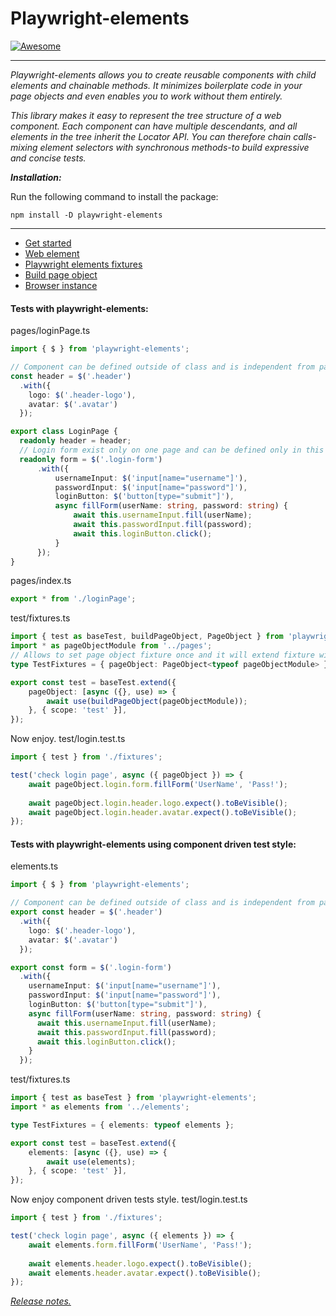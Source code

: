 # Playwright-elements
[![Awesome](https://awesome.re/mentioned-badge.svg)](https://github.com/mxschmitt/awesome-playwright/blob/master/README.md#utils)

___
*Playwright-elements allows you to create reusable components with child elements and chainable methods. 
It minimizes boilerplate code in your page objects and even enables you to work without them entirely.*

*This library makes it easy to represent the tree structure of a web component. 
Each component can have multiple descendants, and all elements in the tree inherit the Locator API. 
You can therefore chain calls-mixing element selectors with synchronous methods-to build expressive and concise tests.*

***Installation:***

Run the following command to install the package:

`npm install -D playwright-elements`

___
- [Get started](docs/get_started.md)
- [Web element](docs/web_element.md)
- [Playwright elements fixtures](docs/playwright_elements_fixtures.md)
- [Build page object](docs/build_page_object.md)
- [Browser instance](docs/browser_instance.md)

#### Tests with playwright-elements:

pages/loginPage.ts
```ts
import { $ } from 'playwright-elements';

// Component can be defined outside of class and is independent from page lifecicle. 
const header = $('.header')
  .with({
    logo: $('.header-logo'),
    avatar: $('.avatar')
  });

export class LoginPage {
  readonly header = header;
  // Login form exist only on one page and can be defined only in this page.
  readonly form = $('.login-form')
      .with({
          usernameInput: $('input[name="username"]'),
          passwordInput: $('input[name="password"]'),
          loginButton: $('button[type="submit"]'),
          async fillForm(userName: string, password: string) {
              await this.usernameInput.fill(userName);
              await this.passwordInput.fill(password);
              await this.loginButton.click();
          }
      });
}

```
pages/index.ts
```ts
export * from './loginPage';
```
test/fixtures.ts
```ts
import { test as baseTest, buildPageObject, PageObject } from 'playwright-elements';
import * as pageObjectModule from '../pages';
// Allows to set page object fixture once and it will extend fixture with new pages in module automatically.
type TestFixtures = { pageObject: PageObject<typeof pageObjectModule> };

export const test = baseTest.extend({
    pageObject: [async ({}, use) => {
        await use(buildPageObject(pageObjectModule));
    }, { scope: 'test' }],
});
```
Now enjoy.
test/login.test.ts
```ts
import { test } from './fixtures';

test('check login page', async ({ pageObject }) => {
    await pageObject.login.form.fillForm('UserName', 'Pass!');
    
    await pageObject.login.header.logo.expect().toBeVisible();
    await pageObject.login.header.avatar.expect().toBeVisible();
});
```

#### Tests with playwright-elements using component driven test style:

elements.ts
```ts
import { $ } from 'playwright-elements';

// Component can be defined outside of class and is independent from page lifecicle. 
export const header = $('.header')
  .with({
    logo: $('.header-logo'),
    avatar: $('.avatar')
  });

export const form = $('.login-form')
  .with({
    usernameInput: $('input[name="username"]'),
    passwordInput: $('input[name="password"]'),
    loginButton: $('button[type="submit"]'),
    async fillForm(userName: string, password: string) {
      await this.usernameInput.fill(userName);
      await this.passwordInput.fill(password);
      await this.loginButton.click();
    }
  });

```

test/fixtures.ts
```ts
import { test as baseTest } from 'playwright-elements';
import * as elements from '../elements';

type TestFixtures = { elements: typeof elements };

export const test = baseTest.extend({
    elements: [async ({}, use) => {
        await use(elements);
    }, { scope: 'test' }],
});
```
Now enjoy component driven tests style.
test/login.test.ts
```ts
import { test } from './fixtures';

test('check login page', async ({ elements }) => {
    await elements.form.fillForm('UserName', 'Pass!');
    
    await elements.header.logo.expect().toBeVisible();
    await elements.header.avatar.expect().toBeVisible();
});
```

*[Release notes.](https://github.com/DanteUkraine/playwright-elements/releases)*

